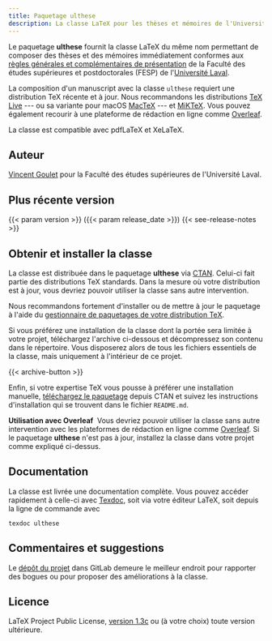 ```yaml
---
title: Paquetage ulthese
description: La classe LaTeX pour les thèses et mémoires de l'Université Laval
---
```


Le paquetage **ulthese** fournit la classe LaTeX du même nom permettant de composer des thèses et des mémoires immédiatement conformes aux [règles générales et complémentaires de présentation](https://www.fesp.ulaval.ca/memoires-et-theses/regles-de-presentation) de la Faculté des études supérieures et postdoctorales (FESP) de l'[Université Laval](https://www.ulaval.ca). 

La composition d'un manuscript avec la classe `ulthese` requiert une distribution TeX récente et à jour. Nous recommandons les distributions [TeX Live](https://tug.org/texlive) --- ou sa variante pour macOS [MacTeX](https://tug.org/mactex) --- et [MiKTeX](https://miktex.org). Vous pouvez également recourir à une plateforme de rédaction en ligne comme [Overleaf](https://overleaf.com).

La classe est compatible avec pdfLaTeX et XeLaTeX.

## Auteur

[Vincent Goulet](https://vigou3.gitlab.io) pour la Faculté des études supérieures de l'Université Laval.

## Plus récente version

{{< param version >}} ({{< param release_date >}}) {{< see-release-notes >}}

## Obtenir et installer la classe

La classe est distribuée dans le paquetage **ulthese** via [CTAN](https://ctan.org/pkg/ulthese). Celui-ci fait partie des distributions TeX standards. Dans la mesure où votre distribution est à jour, vous devriez pouvoir utiliser la classe sans autre intervention.

Nous recommandons fortement d'installer ou de mettre à jour le paquetage à l'aide du [gestionnaire de paquetages de votre distribution TeX](https://tex.stackexchange.com/questions/55437/how-do-i-update-my-tex-distribution). 

Si vous préférez une installation de la classe dont la portée sera limitée à votre projet, téléchargez l'archive ci-dessous et décompressez son contenu dans le répertoire. Vous disposerez alors de tous les fichiers essentiels de la classe, mais uniquement à l'intérieur de ce projet.

{{< archive-button >}}

Enfin, si votre expertise TeX vous pousse à préférer une installation manuelle, [téléchargez le paquetage](https://ctan.org/pkg/ulthese) depuis CTAN et suivez les instructions d'installation qui se trouvent dans le fichier `README.md`.

**Utilisation avec Overleaf**&nbsp; Vous devriez pouvoir utiliser la classe sans autre intervention avec les plateformes de rédaction en ligne comme [Overleaf](https://www.overleaf.com). Si le paquetage **ulthese** n'est pas à jour, installez la classe dans votre projet comme expliqué ci-dessus.

## Documentation

La classe est livrée une documentation complète. Vous pouvez accéder rapidement à celle-ci avec [Texdoc](https://tug.org/texdoc/), soit via votre éditeur LaTeX, soit depuis la ligne de commande avec
```
texdoc ulthese
```

## Commentaires et suggestions

Le [dépôt du projet](https://gitlab.com/vigou3/ulthese/) dans GitLab demeure le meilleur endroit pour rapporter des bogues ou pour proposer des améliorations à la classe.

## Licence

LaTeX Project Public License, [version 1.3c](https://www.latex-project.org/lppl/lppl-1-3c) ou (à votre choix) toute version ultérieure. 

<!-- Local Variables: -->
<!-- eval: (auto-fill-mode -1) -->
<!-- eval: (visual-line-mode) -->
<!-- End: -->
